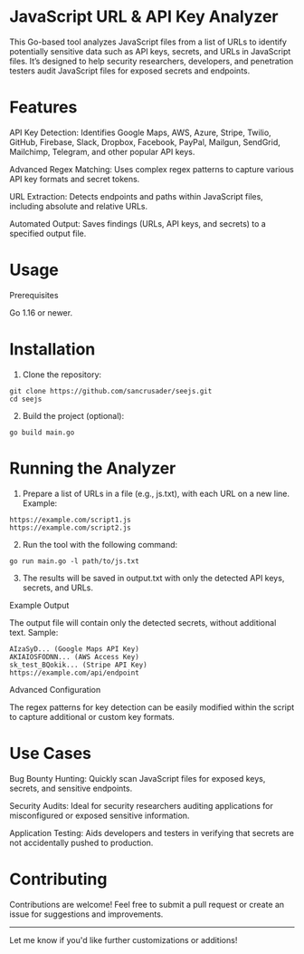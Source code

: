 # JavaScript URL & API Key Analyzer

This Go-based tool analyzes JavaScript files from a list of URLs to identify potentially sensitive data such as API keys, secrets, and URLs in JavaScript files. It’s designed to help security researchers, developers, and penetration testers audit JavaScript files for exposed secrets and endpoints.

# Features

API Key Detection: Identifies Google Maps, AWS, Azure, Stripe, Twilio, GitHub, Firebase, Slack, Dropbox, Facebook, PayPal, Mailgun, SendGrid, Mailchimp, Telegram, and other popular API keys.

Advanced Regex Matching: Uses complex regex patterns to capture various API key formats and secret tokens.

URL Extraction: Detects endpoints and paths within JavaScript files, including absolute and relative URLs.

Automated Output: Saves findings (URLs, API keys, and secrets) to a specified output file.


# Usage

Prerequisites

Go 1.16 or newer.


# Installation

1. Clone the repository:

```
git clone https://github.com/sancrusader/seejs.git
cd seejs
```


2. Build the project (optional):

```
go build main.go
```



# Running the Analyzer

1. Prepare a list of URLs in a file (e.g., js.txt), with each URL on a new line. Example:

```
https://example.com/script1.js
https://example.com/script2.js
```


2. Run the tool with the following command:

```
go run main.go -l path/to/js.txt
```


3. The results will be saved in output.txt with only the detected API keys, secrets, and URLs.


Example Output

The output file will contain only the detected secrets, without additional text. Sample:

```
AIzaSyD... (Google Maps API Key)
AKIAIOSFODNN... (AWS Access Key)
sk_test_BQokik... (Stripe API Key)
https://example.com/api/endpoint
```

Advanced Configuration

The regex patterns for key detection can be easily modified within the script to capture additional or custom key formats.

# Use Cases

Bug Bounty Hunting: Quickly scan JavaScript files for exposed keys, secrets, and sensitive endpoints.

Security Audits: Ideal for security researchers auditing applications for misconfigured or exposed sensitive information.

Application Testing: Aids developers and testers in verifying that secrets are not accidentally pushed to production.


# Contributing

Contributions are welcome! Feel free to submit a pull request or create an issue for suggestions and improvements.


---

Let me know if you'd like further customizations or additions!

